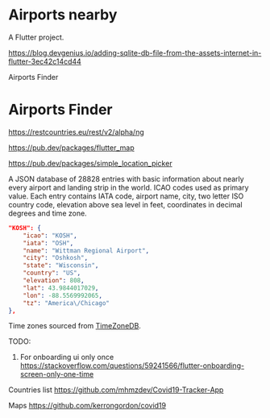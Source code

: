 # Airports nearby

A  Flutter project.

https://blog.devgenius.io/adding-sqlite-db-file-from-the-assets-internet-in-flutter-3ec42c14cd44

Airports Finder

Airports Finder
========

https://restcountries.eu/rest/v2/alpha/ng

https://pub.dev/packages/flutter_map

https://pub.dev/packages/simple_location_picker

A JSON database of 28828 entries with basic information about nearly every airport and landing strip in the world. ICAO codes used as primary value. Each entry contains IATA code, airport name, city, two letter ISO country code, elevation above sea level in feet, coordinates in decimal degrees and time zone.

```json
"KOSH": {
    "icao": "KOSH",
    "iata": "OSH",
    "name": "Wittman Regional Airport",
    "city": "Oshkosh",
    "state": "Wisconsin",
    "country": "US",
    "elevation": 808,
    "lat": 43.9844017029,
    "lon": -88.5569992065,
    "tz": "America\/Chicago"
},
```

Time zones sourced from [TimeZoneDB](https://timezonedb.com).


TODO:
1. For onboarding ui only once https://stackoverflow.com/questions/59241566/flutter-onboarding-screen-only-one-time

Countries list
https://github.com/mhmzdev/Covid19-Tracker-App

Maps
https://github.com/kerrongordon/covid19
